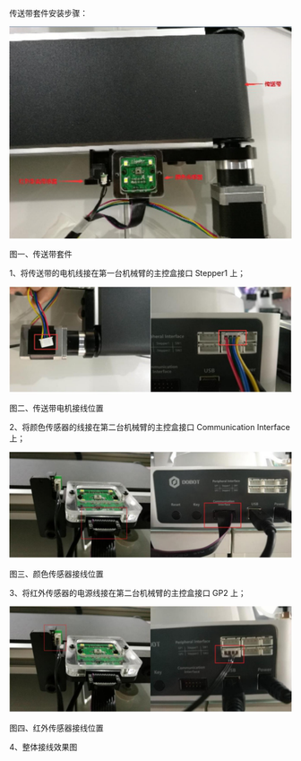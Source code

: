 传送带套件安装步骤：

![](/assets/多个郭德纲)

图一、传送带套件

1、将传送带的电机线接在第一台机械臂的主控盒接口 Stepper1 上；

![](/assets/uyio1)

图二、传送带电机接线位置

2、将颜色传感器的线接在第二台机械臂的主控盒接口 Communication Interface 上；

![](/assets/imrg1ng)

图三、颜色传感器接线位置

3、将红外传感器的电源线接在第二台机械臂的主控盒接口 GP2 上；

![](/assets/7)

图四、红外传感器接线位置

4、整体接线效果图

